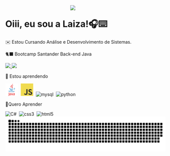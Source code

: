 <img src="https://i.pinimg.com/originals/87/df/6d/87df6d60f4cc3c07968ae2127bddcc30.gif" width="300px" align="right">

# Oiii, eu sou a Laiza!🎧⌨️

✉️ Estou Cursando Análise e Desenvolvimento de Sistemas.

🐈‍⬛ Bootcamp Santander Back-end Java

<div>
  <a href="https://github.com/laizask">
    <img height="150em" src="https://github-readme-stats.vercel.app/api?username=laizask&show_icons=true&theme=radical" />
    <img height="150em" src="https://github-readme-stats.vercel.app/api/top-langs/?username=laizask&layout=compact&theme=radical" />
  </a>
</div>

📼 Estou aprendendo
<div>
  <img src="https://github.com/devicons/devicon/blob/master/icons/java/java-original-wordmark.svg" title="Java" alt="Java" width="40" height="40"/>&nbsp;
  <img src="https://github.com/devicons/devicon/blob/master/icons/javascript/javascript-original.svg" title="JavaScript" alt="JavaScript" width="40" height="40"/>&nbsp;  
  <img src="https://cdn.jsdelivr.net/gh/devicons/devicon/icons/mysql/mysql-original.svg" title="mysql" alt="mysql" width="40" height="40"/>&nbsp;
  <img src="https://cdn.jsdelivr.net/gh/devicons/devicon/icons/python/python-original.svg" title="python" alt="python" width="40" height="40"/>&nbsp;
</div>

🔮Quero Aprender

<div>
  <img src="https://cdn.jsdelivr.net/gh/devicons/devicon/icons/csharp/csharp-original.svg" title="C#" alt="C#" width="40" height="40"/>&nbsp;
  <img src="https://cdn.jsdelivr.net/gh/devicons/devicon/icons/css3/css3-original.svg" title="css3" alt="css3" width="40" height="40"/>&nbsp;  
  <img src="https://cdn.jsdelivr.net/gh/devicons/devicon@latest/icons/html5/html5-original.svg" title="html5" alt="html5" width="40" height="40"/>
</div>




<picture>
  <source media="(prefers-color-scheme: dark)" srcset="https://raw.githubusercontent.com/laizask/laizask/output/github-contribution-grid-snake-dark.svg">
  <source media="(prefers-color-scheme: light)" srcset="https://raw.githubusercontent.com/laizask/laizask/output/github-contribution-grid-snake.svg">
  <img alt="github contribution grid snake animation" src="https://raw.githubusercontent.com/laizask/laizask/output/github-contribution-grid-snake.svg">
</picture>

